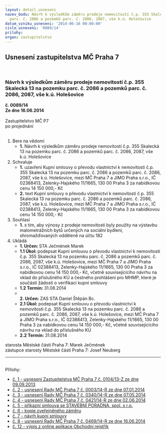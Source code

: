 ```yaml
---
layout: detail_usneseni
nazev_bodu: Návrh k výsledkům záměru prodeje nemovitostí č.p. 355 Skalecká 13 na pozemku
  parc. č. 2086 a pozemků parc. č. 2086, 2087, vše k.ú. Holešovice
datum_vzniku_usneseni: '2014-06-16 00:00:00'
cislo_usneseni: '0089/14'
prilohy: 
organ: zastupitelstvo
---
```

<div id="ucUsn_pList" class="usn">
	<span><h2>Usnesení zastupitelstva MČ Praha 7 </h2>
<br></span><div class="standBody">
<span><h3>Návrh k výsledkům záměru prodeje nemovitostí č.p. 355 Skalecká 13 na pozemku parc. č. 2086 a pozemků parc. č. 2086, 2087, vše k.ú. Holešovice</h3></span><div class="center">
		<strong>č. 0089/14</strong><br>
	</div>
<div class="center">
		<strong>Ze dne 16.06.2014</strong><br><br>
	</div>Zastupitelstvo MČ P7<br> po projednání<br><br><ol>
<li>Bere na vědomí<ul><li>
<strong>1.</strong> Návrh k výsledkům záměru prodeje nemovitostí č.p. 355 Skalecká 13 na pozemku parc. č. 2086 a pozemků parc. č. 2086, 2087, vše k.ú. Holešovice</li></ul>
</li>
<li>Schvaluje<ul>
<li>
<strong>1.</strong> uzavření Kupní smlouvy o převodu vlastnictví k nemovitosti č.p. 355 Skalecká 13 na pozemku parc. č. 2086 a pozemků parc. č. 2086, 2087, vše k.ú. Holešovice, mezi MČ Praha 7 a JIMO Praha s.r.o., IČ 02388413, Zelenky-Hajského 11/1665, 130 00  Praha 3 za nabídkovou cenu 14 150 000,- Kč</li>
<li>
<strong>2.</strong> text Kupní smlouvy o převodu vlastnictví k nemovitosti č.p. 355 Skalecká 13  na pozemku parc. č. 2086 a pozemků parc. č. 2086, 2087, vše k.ú. Holešovice,  mezi MČ Praha 7 a JIMO Praha s.r.o., IČ 02388413, Zelenky-Hajského 11/1665,  130 00  Praha 3 za nabídkovou cenu 14 150 000,- Kč</li>
</ul>
</li>
<li>Souhlasí<ul><li>
<strong>1.</strong> s tím, aby výnosy z prodeje nemovitosti byly použity na výstavbu malometrážních bytů určených na sociální bydlení, shromažďovaných odděleně na účtu 182     </li></ul>
</li>
<li>Ukládá<ul>
<li>
<strong>1. Určen: </strong>STA Ječmének Marek</li>
<li>
<strong>1.1 Úkol: </strong>podepsat Kupní smlouvu o převodu vlastnictví k nemovitosti č.p. 355 Skalecká 13 na pozemku parc. č. 2086 a pozemků parc. č. 2086, 2087,  vše k.ú. Holešovice, mezi MČ Praha 7 a JIMO Praha s.r.o., IČ 02388413, Zelenky-Hajského 11/1665, 130 00  Praha 3 za nabídkovou cenu 14 150 000,- Kč,  včetně souvisejícícího návrhu na vklad do příslušného KÚ a čestného prohlášení pro MHMP, které je součástí žádosti o verifikaci kupní smlouvy</li>
<li>
<strong>1.2 Termín: </strong>31.08.2014</li>
<li>
<strong><br>2. Určen: </strong>ZAS STA Daniel Štěpán Bc.</li>
<li>
<strong>2.1 Úkol: </strong>podepsat Kupní smlouvu o převodu vlastnictví k nemovitosti č.p. 355 Skalecká 13 na pozemku parc. č. 2086 a pozemků parc. č. 2086, 2087,  vše k.ú. Holešovice, mezi MČ Praha 7 a JIMO Praha s.r.o., IČ 02388413, Zelenky-Hajského 11/1665, 130 00  Praha 3 za nabídkovou cenu 14 150 000,- Kč,  včetně souvisejícícího návrhu na vklad do příslušného KÚ</li>
<li>
<strong>2.2 Termín: </strong>31.08.2014</li>
</ul>
</li>
</ol>starosta Městské části Praha 7: Marek Ječmének<br>zástupce starosty Městské části Praha 7: Josef Neuberg<hr>
<br>Přílohy: <ul>
<li><a href="/zdroj.aspx?typ=4&amp;id=56774&amp;sh=841466261" target="_blank" title="Soubor (.doc 32,5 kB)-nové okno">č. 1 - usnesení Zastupitelstva MČ Praha 7 č. 0104/13-Z ze dne 09.09.2013</a></li> <li><a href="/zdroj.aspx?typ=4&amp;id=56775&amp;sh=840461429" target="_blank" title="Soubor (.doc 38,5 kB)-nové okno">č. 2 - usnesení Rady MČ Praha 7 č. 0003/14-R ze dne 07.01.2014</a></li> <li><a href="/zdroj.aspx?typ=4&amp;id=56776&amp;sh=840493141" target="_blank" title="Soubor (.doc 48,5 kB)-nové okno">č. 3 - usnesení Rady MČ Praha 7 č. 0340/14-R ze dne 07.05.2014</a></li> <li><a href="/zdroj.aspx?typ=4&amp;id=56777&amp;sh=840528949" target="_blank" title="Soubor (.doc 32 kB)-nové okno">č. 4 - usnesení Rady MČ Praha 7 č. 0421/14-R ze dne 02.06.2014</a></li> <li><a href="/zdroj.aspx?typ=4&amp;id=56778&amp;sh=840979477" target="_blank" title="Soubor (.pdf 376,7 kB)-nové okno">č. 5 - příkazní smlouva se STAVEBNÍ PORADNA, spol. s r.o.</a></li> <li><a href="/zdroj.aspx?typ=4&amp;id=56779&amp;sh=841146613" target="_blank" title="Soubor (.pdf 482,3 kB)-nové okno">č. 6 - kopie zveřejněného záměru</a></li> <li><a href="/zdroj.aspx?typ=4&amp;id=56780&amp;sh=1049088565" target="_blank" title="Soubor (.doc 101,5 kB)-nové okno">č. 7 - návrh kupní smlouvy</a></li> <li><a href="/zdroj.aspx?typ=4&amp;id=56781&amp;sh=1064861205" target="_blank" title="Soubor (.doc 34,5 kB)-nové okno">č. 8 - usnesení Rady MČ Praha 7 č. 0469/14-R ze dne 16.06.2014</a></li> <li><a href="/zdroj.aspx?typ=4&amp;id=56782&amp;sh=1064893173" target="_blank" title="Soubor (.pdf 36,4 kB)-nové okno">č. 12 - výpis z online aplikace Obchodní rejstřík</a></li> </ul>
</div>
</div>
